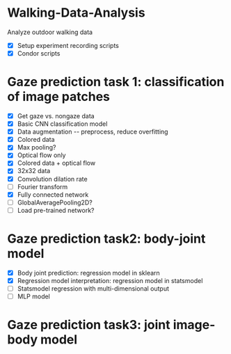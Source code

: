 # Walking-Data-Analysis
Analyze outdoor walking data

- [x] Setup experiment recording scripts
- [x] Condor scripts

# Gaze prediction task 1: classification of image patches
- [x] Get gaze vs. nongaze data
- [x] Basic CNN classification model
- [x] Data augmentation --  preprocess, reduce overfitting
- [x] Colored data
- [x] Max pooling?
- [x] Optical flow only
- [x] Colored data + optical flow
- [x] 32x32 data
- [x] Convolution dilation rate
- [ ] Fourier transform
- [x] Fully connected network
- [ ] GlobalAveragePooling2D?
- [ ] Load pre-trained network?

# Gaze prediction task2: body-joint model
- [x] Body joint prediction: regression model in sklearn
- [x] Regression model interpretation: regression model in statsmodel
- [ ] Statsmodel regression with multi-dimensional output
- [ ] MLP model

# Gaze prediction task3: joint image-body model

